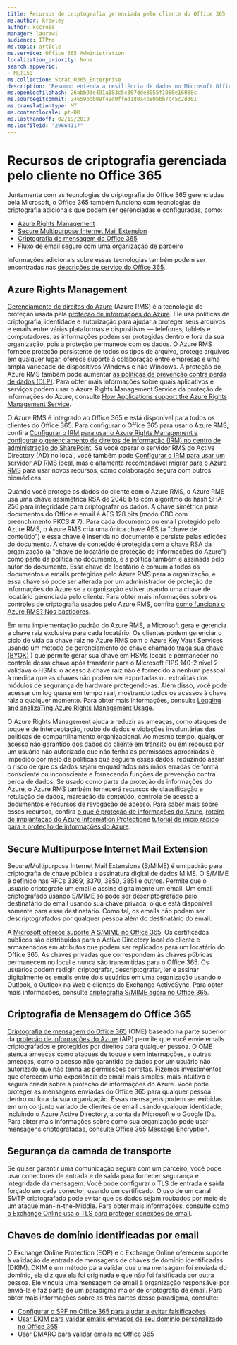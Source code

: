 ```yaml
---
title: Recursos de criptografia gerenciada pelo cliente do Office 365
ms.author: krowley
author: kccross
manager: laurawi
audience: ITPro
ms.topic: article
ms.service: Office 365 Administration
localization_priority: None
search.appverid:
- MET150
ms.collection: Strat_O365_Enterprise
description: 'Resumo: entenda a resiliência de dados no Microsoft Office 365.'
ms.openlocfilehash: 26abb93e491a183c5c307dde8055f1050e16068c
ms.sourcegitcommit: 24659bdb09f49d0ffed180a4b80bbb7c45c2d301
ms.translationtype: MT
ms.contentlocale: pt-BR
ms.lasthandoff: 02/19/2019
ms.locfileid: "29664117"
---
```

# <a name="customer-managed-encryption-features-in-office-365"></a>Recursos de criptografia gerenciada pelo cliente no Office 365

Juntamente com as tecnologias de criptografia do Office 365 gerenciadas pela Microsoft, o Office 365 também funciona com tecnologias de criptografia adicionais que podem ser gerenciadas e configuradas, como:
- [Azure Rights Management](https://docs.microsoft.com/azure/information-protection/what-is-azure-rms)
- [Secure Multipurpose Internet Mail Extension](http://blogs.technet.com/b/exchange/archive/2014/12/15/how-to-configure-s-mime-in-office-365.aspx)
- [Criptografia de mensagem do Office 365](http://products.office.com/en-us/exchange/office-365-message-encryption)
- [Fluxo de email seguro com uma organização de parceiro](https://docs.microsoft.com/exchange/mail-flow-best-practices/use-connectors-to-configure-mail-flow/set-up-connectors-for-secure-mail-flow-with-a-partner)

Informações adicionais sobre essas tecnologias também podem ser encontradas nas [descrições de serviço do Office 365](https://technet.microsoft.com/en-us/library/office-365-service-descriptions.aspx).

## <a name="azure-rights-management"></a>Azure Rights Management
[Gerenciamento de direitos do Azure](https://docs.microsoft.com/azure/information-protection/what-is-azure-rms) (Azure RMS) é a tecnologia de proteção usada pela [proteção de informações do Azure](https://docs.microsoft.com/information-protection/understand-explore/what-is-information-protection). Ele usa políticas de criptografia, identidade e autorização para ajudar a proteger seus arquivos e emails entre várias plataformas e dispositivos — telefones, tablets e computadores. as informações podem ser protegidas dentro e fora da sua organização, pois a proteção permanece com os dados. O Azure RMS fornece proteção persistente de todos os tipos de arquivo, protege arquivos em qualquer lugar, oferece suporte à colaboração entre empresas e uma ampla variedade de dispositivos Windows e não Windows. A proteção do Azure RMS também pode aumentar [as políticas de prevenção contra perda de dados (DLP)](https://docs.microsoft.com/exchange/security-and-compliance/data-loss-prevention/data-loss-prevention). Para obter mais informações sobre quais aplicativos e serviços podem usar o Azure Rights Management Service da proteção de informações do Azure, consulte [How Applications support the Azure Rights Management Service](https://docs.microsoft.com/information-protection/understand-explore/applications-support).

O Azure RMS é integrado ao Office 365 e está disponível para todos os clientes do Office 365. Para configurar o Office 365 para usar o Azure RMS, confira [Configurar o IRM para usar o Azure Rights Management e configurar o gerenciamento de direitos de informação (IRM) no centro de administração do SharePoint](https://technet.microsoft.com/en-us/library/dn151475(v=exchg.150).aspx). Se você operar o servidor RMS do Active Directory (AD) no local, você também pode [Configurar o IRM para usar um servidor AD RMS local](https://docs.microsoft.com/office365/SecurityCompliance/configure-irm-to-use-an-on-premises-ad-rms-server), mas é altamente recomendável [migrar para o Azure RMS](https://docs.microsoft.com/azure/information-protection/migrate-from-ad-rms-to-azure-rms) para usar novos recursos, como colaboração segura com outros biomédicas.

Quando você protege os dados do cliente com o Azure RMS, o Azure RMS usa uma chave assimétrica RSA de 2048 bits com algoritmo de hash SHA-256 para integridade para criptografar os dados. A chave simétrica para documentos do Office e email é AES 128 bits (modo CBC com preenchimento PKCS # 7). Para cada documento ou email protegido pelo Azure RMS, o Azure RMS cria uma única chave AES (a "chave de conteúdo") e essa chave é inserida no documento e persiste pelas edições do documento. A chave de conteúdo é protegida com a chave RSA da organização (a "chave de locatário de proteção de informações do Azure") como parte da política no documento, e a política também é assinada pelo autor do documento. Essa chave de locatário é comum a todos os documentos e emails protegidos pelo Azure RMS para a organização, e essa chave só pode ser alterada por um administrador de proteção de informações do Azure se a organização estiver usando uma chave de locatário gerenciada pelo cliente. Para obter mais informações sobre os controles de criptografia usados pelo Azure RMS, confira [como funciona o Azure RMS? Nos bastidores](https://docs.microsoft.com/information-protection/understand-explore/how-does-it-work).

Em uma implementação padrão do Azure RMS, a Microsoft gera e gerencia a chave raiz exclusiva para cada locatário. Os clientes podem gerenciar o ciclo de vida da chave raiz no Azure RMS com o Azure Key Vault Services usando um método de gerenciamento de chave chamado [traga sua chave (BYOK)](https://docs.microsoft.com/azure/information-protection/plan-implement-tenant-key) ) que permite gerar sua chave em HSMs locais e permanecer no controle dessa chave após transferir para o Microsoft FIPS 140-2 nível 2 validava o HSMs. o acesso à chave raiz não é fornecido a nenhum pessoal à medida que as chaves não podem ser exportadas ou extraídas dos módulos de segurança de hardware protegendo-as. Além disso, você pode acessar um log quase em tempo real, mostrando todos os acessos à chave raiz a qualquer momento. Para obter mais informações, consulte [Logging and analizaTing Azure Rights Management Usage](https://docs.microsoft.com/azure/information-protection/log-analyze-usage).

O Azure Rights Management ajuda a reduzir as ameaças, como ataques de toque e de interceptação, roubo de dados e violações involuntárias das políticas de compartilhamento organizacional. Ao mesmo tempo, qualquer acesso não garantido dos dados do cliente em trânsito ou em repouso por um usuário não autorizado que não tenha as permissões apropriadas é impedido por meio de políticas que seguem esses dados, reduzindo assim o risco de que os dados sejam enquadrados nas mãos erradas de forma consciente ou inconsciente e fornecendo funções de prevenção contra perda de dados. Se usado como parte da proteção de informações do Azure, o Azure RMS também fornecerá recursos de classificação e rotulação de dados, marcação de conteúdo, controle de acesso a documentos e recursos de revogação de acesso. Para saber mais sobre esses recursos, confira [o que é proteção de informações do Azure](https://docs.microsoft.com/information-protection/understand-explore/what-is-information-protection), [roteiro de implantação do Azure Information Protection](https://docs.microsoft.com/information-protection/plan-design/deployment-roadmap)e [tutorial de início rápido para a proteção de informações do Azure](https://docs.microsoft.com/information-protection/get-started/infoprotect-quick-start-tutorial).

## <a name="secure-multipurpose-internet-mail-extension"></a>Secure Multipurpose Internet Mail Extension
Secure/Multipurpose Internet Mail Extensions (S/MIME) é um padrão para criptografia de chave pública e assinatura digital de dados MIME. O S/MIME é definido nas RFCs 3369, 3370, 3850, 3851 e outros. Permite que o usuário criptografe um email e assine digitalmente um email. Um email criptografado usando S/MIME só pode ser descriptografado pelo destinatário do email usando sua chave privada, o que está disponível somente para esse destinatário. Como tal, os emails não podem ser descriptografados por qualquer pessoa além do destinatário do email.

A [Microsoft oferece suporte A S/MIME no Office 365](http://blogs.technet.com/b/exchange/archive/2014/12/15/how-to-configure-s-mime-in-office-365.aspx). Os certificados públicos são distribuídos para o Active Directory local do cliente e armazenados em atributos que podem ser replicados para um locatário do Office 365. As chaves privadas que correspondem às chaves públicas permanecem no local e nunca são transmitidas para o Office 365. Os usuários podem redigir, criptografar, descriptografar, ler e assinar digitalmente os emails entre dois usuários em uma organização usando o Outlook, o Outlook na Web e clientes do Exchange ActiveSync. Para obter mais informações, consulte [criptografia S/MIME agora no Office 365](http://blogs.office.com/2014/02/26/smime-encryption-now-in-office-365/).

## <a name="office-365-message-encryption"></a>Criptografia de Mensagem do Office 365
[Criptografia de mensagem do Office 365](https://products.office.com/en-us/exchange/office-365-message-encryption) (OME) baseado na parte superior da [proteção de informações do Azure](https://docs.microsoft.com/information-protection/understand-explore/what-is-information-protection) (AIP) permite que você envie emails criptografados e protegidos por direitos para qualquer pessoa. O OME atenua ameaças como ataques de toque e sem interrupções, e outras ameaças, como o acesso não garantido de dados por um usuário não autorizado que não tenha as permissões corretas. Fizemos investimentos que oferecem uma experiência de email mais simples, mais intuitiva e segura criada sobre a proteção de informações do Azure. Você pode proteger as mensagens enviadas do Office 365 para qualquer pessoa dentro ou fora da sua organização. Essas mensagens podem ser exibidas em um conjunto variado de clientes de email usando qualquer identidade, incluindo o Azure Active Directory, a conta da Microsoft e o Google IDs. Para obter mais informações sobre como sua organização pode usar mensagens criptografadas, consulte [Office 365 Message Encryption](https://support.office.com/article/F87CB016-7876-4317-AE3C-9169B311FF8A).

## <a name="transport-layer-security"></a>Segurança da camada de transporte
Se quiser garantir uma comunicação segura com um parceiro, você pode usar conectores de entrada e de saída para fornecer segurança e integridade da mensagem. Você pode configurar o TLS de entrada e saída forçado em cada conector, usando um certificado. O uso de um canal SMTP criptografado pode evitar que os dados sejam roubados por meio de um ataque man-in-the-Middle. Para obter mais informações, consulte [como o Exchange Online usa o TLS para proteger conexões de email](https://support.office.com/article/How-Exchange-Online-uses-TLS-to-secure-email-connections-in-Office-365-4CDE0CDA-3430-4DC0-B489-F2C0736C929F).

## <a name="domain-keys-identified-mail"></a>Chaves de domínio identificadas por email
O Exchange Online Protection (EOP) e o Exchange Online oferecem suporte à validação de entrada de mensagens de chaves de domínio identificadas (DKIM). DKIM é um método para validar que uma mensagem foi enviada do domínio, ela diz que ela foi originada e que não foi falsificada por outra pessoa. Ele vincula uma mensagem de email à organização responsável por enviá-la e faz parte de um paradigma maior de criptografia de email. Para obter mais informações sobre as três partes desse paradigma, consulte:
- [Configurar o SPF no Office 365 para ajudar a evitar falsificações](https://docs.microsoft.com/office365/SecurityCompliance/set-up-spf-in-office-365-to-help-prevent-spoofing)
- [Usar DKIM para validar emails enviados de seu domínio personalizado no Office 365](https://docs.microsoft.com/office365/SecurityCompliance/use-dkim-to-validate-outbound-email)
- [Usar DMARC para validar emails no Office 365](https://https://docs.microsoft.com/office365/SecurityCompliance/use-dmarc-to-validate-email)
